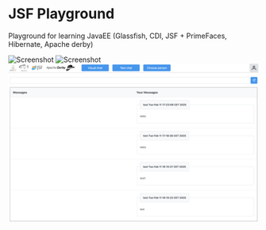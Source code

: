 # JSF Playground
Playground for learning JavaEE (Glassfish, CDI, JSF + PrimeFaces, Hibernate, Apache derby)

![Screenshot](screens/screen1.png)
![Screenshot](screens/screen4.png)
![Screenshot](screens/screen3.png)